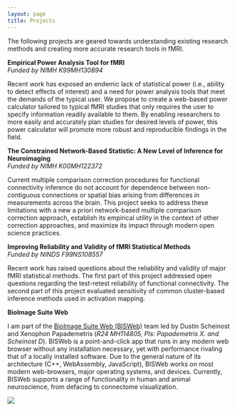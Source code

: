```yaml
---
layout: page
title: Projects
---
```

The following projects are geared towards understanding existing research methods and creating more accurate research tools in fMRI.

**Empirical Power Analysis Tool for fMRI**  
_Funded by NIMH K99MH130894_

Recent work has exposed an endemic lack of statistical power (i.e., ability to detect effects of interest) and a need for power analysis tools that meet the demands of the typical user. We propose to create a web-based power calculator tailored to typical fMRI studies that only requires the user to specify information readily available to them. By enabling researchers to more easily and accurately plan studies for desired levels of power, this power calculator will promote more robust and reproducible findings in the field.

**The Constrained Network-Based Statistic: A New Level of Inference for Neuroimaging**  
_Funded by NIMH K00MH122372_

Current multiple comparison correction procedures for functional connectivity inference do not account for dependence between non-contiguous connections or spatial bias arising from differences in measurements across the brain. This project seeks to address these limitations with a new a priori network-based multiple comparison correction approach, establish its empirical utility in the context of other correction approaches, and maximize its impact through modern open science practices.

**Improving Reliability and Validity of fMRI Statistical Methods**  
_Funded by NINDS F99NS108557_

Recent work has raised questions about the reliability and validity of major fMRI statistical methods. The first part of this project addressed open questions regarding the test-retest reliability of functional connectivity. The second part of this project evaluated sensitivity of common cluster-based inference methods used in activation mapping.

**BioImage Suite Web**

I am part of the [BioImage Suite Web (BISWeb)](https://bioimagesuiteweb.github.io/webapp/) team led by Dustin Scheinost and Xenophon Papademetris (_R24 MH114805, PIs: Papademetris X. and Scheinost D_). BISWeb is a point-and-click app that runs in any modern web browser without any installation necessary, yet with performance rivaling that of a locally installed software. Due to the general nature of its architecture (C++, WebAssembly, JavaScript), BISWeb works on most modern web-browsers, major operating systems, and devices. Currently, BISWeb supports a range of functionality in human and animal neuroscience, from defacing to connectome visualization.

![](https://github.com/bioimagesuiteweb/bisweb/blob/master/web/images/bisweb_newlogo_white_small.png)
